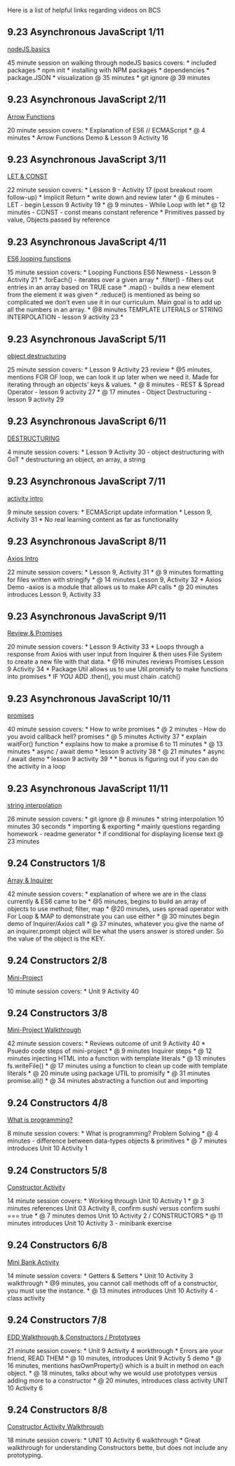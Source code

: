 Here is a list of helpful links regarding videos on BCS

## 9.23 Asynchronous JavaScript 1/11
[nodeJS.basics](https://zoom.us/rec/play/bGttVs558_N_Hce8xPEg4Fn2D5wX-Dy7KAsbkWaufv9qbZ_4u3CKEBZlxEjXiAVsJkUUzMZTUv0mRe3R.v6f0I6MQuSw5usWy?startTime=1600867118000&_x_zm_rtaid=TNUEr2j-TrWgwXZyQitWlw.1601080112117.14db76c1c83d598555c6f16aa0e6edc3&_x_zm_rhtaid=505)

45 minute session on walking through nodeJS basics
    covers: 
    *   included packages
    *   npm init
    *   installing with NPM packages
    *   dependencies
    *   package.JSON 
    *   visualization @ 35 minutes
    *   git ignore @ 39 minutes

## 9.23 Asynchronous JavaScript 2/11
[Arrow Functions](https://zoom.us/rec/play/gsw8voH1X3mq9BhcIs4qA1aMUa8uHDgkxBr79f-at4zk68s896uGj3BNjwgEs6zQUUlCp6Vzk7jvFdwA.ykIkXfeTdBvugQj9?startTime=1600869885000&_x_zm_rtaid=TNUEr2j-TrWgwXZyQitWlw.1601080112117.14db76c1c83d598555c6f16aa0e6edc3&_x_zm_rhtaid=505)

20 minute session 
    covers: 
    *   Explanation of ES6 // ECMAScript
    *   @ 4 minutes * Arrow Functions Demo & Lesson 9 Activity 16

## 9.23 Asynchronous JavaScript 3/11
[LET & CONST](https://zoom.us/rec/play/DfyllPpauHHDuAHW-oU0LB_-xEVWnz8ea7q5uOBn9j_CU6bMzcbQGRH7hzpjhnfNX2_eKZM7bVJu-SGa.UDXlIYtdea6FSWg_?startTime=1600871480000&_x_zm_rtaid=TNUEr2j-TrWgwXZyQitWlw.1601080112117.14db76c1c83d598555c6f16aa0e6edc3&_x_zm_rhtaid=505)

22 minute session 
    covers: 
    *   Lesson 9 - Activity 17 (post breakout room follow-up)
    *   Implicit Return * write down and review later
    *   @ 6 minutes - LET   - begin Lesson 9 Activity 19
    *   @ 9 minutes - While Loop with let
    *   @ 12 minutes - CONST - const means constant reference
    *   Primitives passed by value, Objects passed by reference 

## 9.23 Asynchronous JavaScript 4/11
[ES6 looping functions](https://zoom.us/rec/play/6-1c_VUcmP_z8IZJG6AW32yZx8uX-ZbPUp2dhXNAj7o_NyY8i4K37zAoNjM8E07ZzjrtToGTAL6B3PMW.oS6qFw8eFTCtWcH2?startTime=1600873227000&_x_zm_rtaid=TNUEr2j-TrWgwXZyQitWlw.1601080112117.14db76c1c83d598555c6f16aa0e6edc3&_x_zm_rhtaid=505)

15 minute session 
    covers: 
    *   Looping Functions ES6 Newness - Lesson 9 Activity 21
    *   .forEach() - iterates over a given array
    *   .filter() - filters out entries in an array based on TRUE case
    *   .map()  - builds a new element from the element it was given
    *   .reduce()   is mentioned as being so complicated we don't even use it in our curriculum. Main goal is to add up all the numbers in an array.
    *   @8 minutes TEMPLATE LITERALS or STRING INTERPOLATION - lesson 9 activity 23
    *   

## 9.23 Asynchronous JavaScript 5/11
[object destructuring](https://zoom.us/rec/play/RIUXxJgXxu5Qzh3Z81u4NADFvL-2L8pgYzXA0dVJGuQEt_NMknrl1bPJ8bzVkG5y5YT_IbJgs1FmkgRR.e67WX7q31PSx20Zu?startTime=1600874596000&_x_zm_rtaid=TNUEr2j-TrWgwXZyQitWlw.1601080112117.14db76c1c83d598555c6f16aa0e6edc3&_x_zm_rhtaid=505)

25 minute session 
    covers: 
    *   Lesson 9 Activity 23 review
    *   @5 minutes, mentions FOR OF loop, we can look it up later when we need it. Made for iterating through an objects' keys & values.
    *   @ 8 minutes - REST & Spread Operator - lesson 9 activity 27
    * @ 17 minutes - Object Destructuring   - lesson 9 activity 29

## 9.23 Asynchronous JavaScript 6/11
[DESTRUCTURING](https://zoom.us/rec/play/i2QrhVNDxUh_49hQIhAndPlpeM1Hr3TrdD8XvAjlEN_GfzT047jBczOZnmgVoYS5F-4AXcFPGDJvXyTG.T_KFxGe7xeJ5NYt6?startTime=1600876630000&_x_zm_rtaid=60yHbV8rQ12dKMRGbBWfgg.1601087349420.ddc5fc8c31f8440fc39b5646582a929f&_x_zm_rhtaid=31)

4 minute session 
    covers:
    *   Lesson 9 Activity 30 - object destructuring with GoT
    *   destructuring an object, an array, a string

## 9.23 Asynchronous JavaScript 7/11
[activity intro](https://zoom.us/rec/play/gVAtfpX64TwaEiPfzzLgZp8kehLkVpa_jvvWYrDQ6fUTveW_4-hgvE7RSDtlPo5x9rTKHYaFB8uGzIUx.ehcZOIDeT_df-TVw?startTime=1600878676000&_x_zm_rtaid=60yHbV8rQ12dKMRGbBWfgg.1601087349420.ddc5fc8c31f8440fc39b5646582a929f&_x_zm_rhtaid=31)

9 minute session 
    covers:
    *   ECMAScript update information
    *   Lesson 9, Activity 31
    *   No real learning content as far as functionality

## 9.23 Asynchronous JavaScript 8/11
[Axios Intro](https://zoom.us/rec/play/HWWdDt0oPOzDa6mJiObwZRcQE1Q55QVn3q2SS7gJUIOOn3MGqFO1mSQZdd3BZDmyoF1hkbk15b8_szKR.iN7e7GnAYAw7-Luy?startTime=1600879738000&_x_zm_rtaid=60yHbV8rQ12dKMRGbBWfgg.1601087349420.ddc5fc8c31f8440fc39b5646582a929f&_x_zm_rhtaid=31)

22 minute session 
    covers:
    *   Lesson 9, Activity 31
    *   @ 9 minutes formatting for files written with stringify 
    *   @ 14 minutes Lesson 9, Activity 32 * Axios Demo
            -axios is a module that  allows us to make API calls
    *   @ 20 minutes introduces Lesson 9, Activity 33

## 9.23 Asynchronous JavaScript 9/11
[Review & Promises](https://zoom.us/rec/play/te11uv7Hn6-ABgPPk_S6VatoHNNfY1qbXQDLI5ISG1xfUyPGZYppo6rik3l8x1BXV7RM5OXVTT9ODwYk.FqHTJYC_uQf1wCuZ?startTime=1600881664000&_x_zm_rtaid=60yHbV8rQ12dKMRGbBWfgg.1601087349420.ddc5fc8c31f8440fc39b5646582a929f&_x_zm_rhtaid=31)

20 minute session 
    covers:
    *   Lesson 9 Activity 33
    *   Loops through a response from Axios with user input from Inquirer & then uses File System to create a new file with that data.
    *   @16 minutes reviews Promises Lesson 9 Activity 34
    *   Package Util allows us to use Util.promisfy to make functions into promises
    * IF YOU ADD .then(), you must chain .catch()


## 9.23 Asynchronous JavaScript 10/11
[promises](https://zoom.us/rec/play/7F8qhhfbjMm94Cee1FtCINmEM3bhyv9XjhneLNwaa0wvNzYT9ZfBV13VFmws3D9NOkcvKl1SV-PGJpqY.lj8tSMTspu08u22S?startTime=1600883505000&_x_zm_rtaid=TNUEr2j-TrWgwXZyQitWlw.1601080112117.14db76c1c83d598555c6f16aa0e6edc3&_x_zm_rhtaid=505)

40 minute session 
    covers: 
    *   How to write promises
    *   @ 2 minutes - How do you avoid callback hell? promises
    *   @ 5 minutes Activity 37
    *   explain waitFor() function
    *   explains how to make a promise 6 to 11 minutes
    *   @ 13 minutes *  async / await demo * lesson 9 activity 38
    *   @ 21 minutes * async / await demo * lesson 9 activity 39
    *   * bonus is figuring out if you can do the activity in a loop



## 9.23 Asynchronous JavaScript 11/11
[string interpolation](https://zoom.us/rec/play/hRZ_XEdwMo3QBKY8_Fj1xeoAdzXIfF3Nnd6gPb9ane9BS3LiJFH0EahiA0mKY9eMHGrgJvyAHd4bYQkp.f7UYMm8ORCw5ow1v?startTime=1600886001000&_x_zm_rtaid=TNUEr2j-TrWgwXZyQitWlw.1601080112117.14db76c1c83d598555c6f16aa0e6edc3&_x_zm_rhtaid=505)

26 minute session 
    covers: 
    *   git ignore @ 8 minutes
    *   string interpolation 10 minutes 30 seconds
    *   importing & exporting
    *   mainly questions regarding homework - readme generator
    *   if conditional for displaying license text @ 23 minutes


## 9.24 Constructors 1/8
[Array & Inquirer](https://zoom.us/rec/play/5XhgGgc3lcDuoxWSzwqavdprOlxHJF6UyxU2AHymRp7esdGENOl9aissjY2fuiPt1tdt9GQI_Sxoy1FS.TSw4X6hkjr4MX65r?startTime=1600953549000&_x_zm_rtaid=60yHbV8rQ12dKMRGbBWfgg.1601087349420.ddc5fc8c31f8440fc39b5646582a929f&_x_zm_rhtaid=31)

42 minute session 
    covers: 
    *   explanation of where we are in the class currently & ES6 came to be
    *   @5 minutes, begins to build an array of objects to use method; filter, map
    *   @20 minutes, uses spread operator with For Loop & MAP to demonstrate you can use either
    *   @ 30 minutes begin demo of Inquirer/Axios call
    *   @ 37 minutes, whatever you give the name of an inquirer.prompt object will be what the users answer is stored under. So the value of the object is the KEY.

## 9.24 Constructors 2/8
[Mini-Project](https://zoom.us/rec/play/ZwutH7Ghi_u3VEl_BLRAJS2bD0NQaMYEW6Z0hlaW6u9gb6HRPWsOHJnRN9Y9O9MqdJu024oKbSxEiXkD.OWD84OnRRV2KVkrX?startTime=1600956183000&_x_zm_rtaid=M_RNlu8HRHSWodFIvvJctg.1601123626600.c5c7e06c898a5a36784c1c328bcfd205&_x_zm_rhtaid=517)

10 minute session 
    covers: 
    *   Unit 9 Activity 40

## 9.24 Constructors 3/8
[Mini-Project Walkthrough](https://zoom.us/rec/play/9XvEKFoS_Z-mOMCLIfSVEk6OvMqzh0WAYVQCPaXDlV1X4HLgDlz8RpK_BPxN3WWb1zA_vTURIg95w2w.iqULYLIuexDDy1iH?startTime=1600960032000&_x_zm_rtaid=M_RNlu8HRHSWodFIvvJctg.1601123626600.c5c7e06c898a5a36784c1c328bcfd205&_x_zm_rhtaid=517)

42 minute session 
    covers: 
    *   Reviews outcome of unit 9 Activity 40
    *   Psuedo code steps of mini-project
    *   @ 9 minutes Inquirer steps 
    *   @ 12 minutes injecting HTML into a function with template literals 
    *   @ 13 minutes fs.writeFile()
    *   @ 17 minutes using a function to clean up code with template literals
    *   @ 20 minute using package UTIL to promisify
    *   @ 31 minutes promise.all()
    *   @ 34 minutes abstracting a function out and importing

## 9.24 Constructors 4/8
[What is programming?](https://zoom.us/rec/play/hVl-BHo8mB_WAfRB4y6IpVLlVRavyaWLZEbnPqla3OraJ8pxfqn4KveSjOwy4zAgaZ7Rf3yGo7a4BF_u.xEQCRkr_sfOczJ0m?startTime=1600965068000&_x_zm_rtaid=esAP_LvWQ-W1c32tZFMiJw.1601130860235.5563e3d8f63b7aae2daad36c63e30996&_x_zm_rhtaid=248)

8 minute session 
    covers: 
    *   What is programming? Problem Solving
    *   @ 4 minutes - difference between data-types objects & primitives
    *   @ 7 minutes introduces Unit 10 Activity 1

## 9.24 Constructors 5/8
[Constructor Activity](https://zoom.us/rec/play/9UkWm7zW9IDUIqsYUeXrsBEtABaDjLAb9q__AuIm36Up-vAd5zPBww5MQUMnVOT8JWf6-zqv1iWtgBtY.vBcTBUz5I35XQvs6?startTime=1600966145000&_x_zm_rtaid=esAP_LvWQ-W1c32tZFMiJw.1601130860235.5563e3d8f63b7aae2daad36c63e30996&_x_zm_rhtaid=248)

14 minute session 
    covers: 
    *   Working through Unit 10 Activity 1
    *   @ 3 minutes references Unit 03 Activity 8, confirm sushi versus confirm sushi === true
    *   @ 7 minutes demos Unit 10 Activity 2 / CONSTRUCTORS
    *   @ 11 minutes introduces Unit 10 Activity 3 - minibank exercise


## 9.24 Constructors 6/8
[Mini Bank Activity](https://zoom.us/rec/play/lk_cpEGR6XU13apGCdq9QICdFUTcjzxX1symSwB2Pd5NE7olF-UFjTQpuEANud4MZh4DLSKafOX80Whk.0jC7mLEPuhQ26E3D?startTime=1600967977000&_x_zm_rtaid=esAP_LvWQ-W1c32tZFMiJw.1601130860235.5563e3d8f63b7aae2daad36c63e30996&_x_zm_rhtaid=248)

14 minute session 
    covers: 
    *   Getters & Setters
    *   Unit 10 Activity 3 walkthrough
    *   @9 minutes, you cannot call methods off of a constructor, you must use the instance.
    *   @ 13 minutes introduces Unit 10 Activity 4 - class activity

## 9.24 Constructors 7/8
[EDD Walkthrough & Constructors / Prototypes](https://zoom.us/rec/play/A2TyF6GRrDVdgk3KT6lCmPEn5niOOHtgG7DWUx_vDPwMLqBRakW2zLz1aUzzu01X94EcDuqOhS0tFNB0.WwRJOkk06u2ZhzIf?startTime=1600969601000&_x_zm_rtaid=_eaTmNl2QAG9eIl9ctvTpA.1601138311136.3b7aa951fc54113fa2fdd5714e5dfb74&_x_zm_rhtaid=467)

21 minute session 
    covers: 
    *   Unit 9 Activity 4 workthrough
    *   Errors are your friend, READ THEM
    *   @ 10 minutes, introduces Unit 9 Activity 5 demo
    *   @ 16 minutes, mentions hasOwnProperty() which is a built in method on each object.
    *   @ 18 minutes, talks about why we would use prototypes versus adding more to a constructor
    *   @ 20 minutes, introduces class activity UNIT 10 Activity 6

## 9.24 Constructors 8/8
[Constructor Activity Walkthrough](https://zoom.us/rec/play/97I1MzIK_kHkvMJffsCBk64fiyM7JiqNGBLbuVmlR-gicgoKkcM1bm1Uq5-onuYYh1VcUTmGURpH4wQ.8RcIeZ5ojmNi_klZ?startTime=1600972205000&_x_zm_rtaid=_eaTmNl2QAG9eIl9ctvTpA.1601138311136.3b7aa951fc54113fa2fdd5714e5dfb74&_x_zm_rhtaid=467)

18 minute session 
    covers: 
    *   UNIT 10 Activity 6 walkthrough
    *   Great walkthrough for understanding Constructors bette, but does not include any prototyping.

